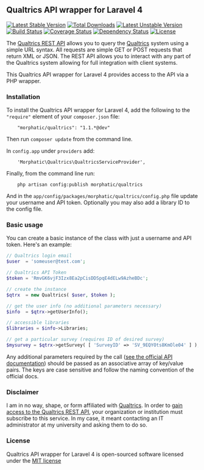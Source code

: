 ## Qualtrics API wrapper for Laravel 4

[![Latest Stable Version](https://poser.pugx.org/morphatic/qualtrics/v/stable.svg)](https://packagist.org/packages/morphatic/qualtrics) 
[![Total Downloads](https://poser.pugx.org/morphatic/qualtrics/downloads.svg)](https://packagist.org/packages/morphatic/qualtrics) 
[![Latest Unstable Version](https://poser.pugx.org/morphatic/qualtrics/v/unstable.svg)](https://packagist.org/packages/morphatic/qualtrics) 
[![Build Status](https://travis-ci.org/morphatic/qualtrics.png?branch=master)](https://travis-ci.org/morphatic/qualtrics) 
[![Coverage Status](https://coveralls.io/repos/morphatic/qualtrics/badge.png)](https://coveralls.io/r/morphatic/qualtrics)
[![Dependency Status](https://www.versioneye.com/user/projects/52c8b848ec1375078b0000d1/badge.png)](https://www.versioneye.com/user/projects/52c8b848ec1375078b0000d1)
[![License](https://poser.pugx.org/morphatic/qualtrics/license.svg)](https://packagist.org/packages/morphatic/qualtrics)

The [Qualtrics REST API](https://survey.qualtrics.com/WRAPI/ControlPanel/docs.php) allows you to query the [Qualtrics](http://www.qualtrics.com) system using a simple URL syntax. All requests are simple GET or POST requests that return XML or JSON. The REST API allows you to interact with any part of the Qualtrics system allowing for full integration with client systems.

This Qualtrics API wrapper for Laravel 4 provides access to the API via a PHP wrapper.

### Installation

To install the Qualtrics API wrapper for Laravel 4, add the following to the `"require"` element of your `composer.json` file:

```
    "morphatic/qualtrics": "1.1.*@dev"
```

Then run `composer update` from the command line.

In `config.app` under `providers` add:

```
    'Morphatic\Qualtrics\QualtricsServiceProvider',
```

Finally, from the command line run:

```
    php artisan config:publish morphatic/qualtrics
```

And in the `app/config/packages/morphatic/qualtrics/config.php` file update your username and API token.  Optionally you may also add a library ID to the config file.

### Basic usage

You can create a basic instance of the class with just a username and API token. Here's an example:

```php
// Qualtrics login email 
$user  = 'someuser@test.com';                        

// Qualtrics API Token
$token = 'RmvGK6vjF3Izx8Ea2pCisDDSpqE4dELw9AzheBDc'; 

// create the instance
$qtrx  = new Qualtrics( $user, $token );             

// get the user info (no additional parameters necessary)
$info  = $qtrx->getUserInfo();                       

// accessible libraries
$libraries = $info->Libraries;

// get a particular survey (requires ID of desired survey)
$mysurvey = $qtrx->getSurvey( [ 'SurveyID' => 'SV_9EQYOts8KmOle04' ] );                       
```

Any additional parameters required by the call ([see the official API documentation](https://survey.qualtrics.com/WRAPI/ControlPanel/docs.php)) should be passed as an associative array of key/value pairs.  The keys are case sensitive and follow the naming convention of the official docs.

### Disclaimer

I am in no way, shape, or form affiliated with [Qualtrics](http://www.qualtrics.com).  In order to [gain access to the Qualtrics REST API](http://qualtrics.com/university/researchsuite/developer-tools/api-integration/qualtrics-rest-api/), your organization or institution must subscribe to this service.  In my case, it meant contacting an IT administrator at my university and asking them to do so.

### License

Qualtrics API wrapper for Laravel 4 is open-sourced software licensed under the [MIT license](http://opensource.org/licenses/MIT)